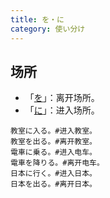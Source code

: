 ```yaml
---
title: を・に
category: 使い分け
---
```


## 场所

- 「[を](wo#离开场所)」：离开场所。
- 「[に](ni#进入场所)」：进入场所。

```example
教室に入る。#进入教室。
教室を出る。#离开教室。
電車に乗る。#进入电车。
電車を降りる。#离开电车。
日本に行く。#进入日本。
日本を出る。#离开日本。
```
